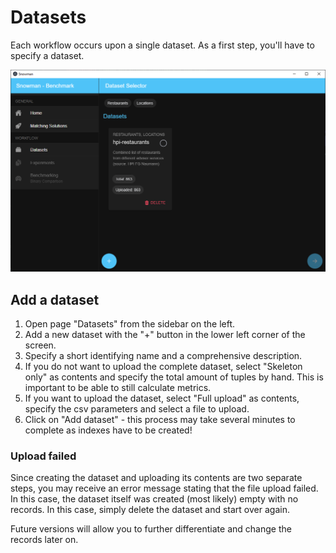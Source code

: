 # Datasets

Each workflow occurs upon a single dataset. As a first step, you'll have to specify a dataset.

![Screenshot1](../assets/datasets-overview.png "Dataset selector")

## Add a dataset

1. Open page "Datasets" from the sidebar on the left.
2. Add a new dataset with the "+" button in the lower left corner of the screen.
3. Specify a short identifying name and a comprehensive description.
4. If you do not want to upload the complete dataset, select "Skeleton only" as contents and specify the total amount of tuples by hand. This is important to be able to still calculate metrics.
5. If you want to upload the dataset, select "Full upload" as contents, specify the csv parameters and select a file to upload.
6. Click on "Add dataset" - this process may take several minutes to complete as indexes have to be created!

### Upload failed

Since creating the dataset and uploading its contents are two separate steps, you may receive an error message stating
that the file upload failed. In this case, the dataset itself was created (most likely) empty with no records.
In this case, simply delete the dataset and start over again.

Future versions will allow you to further differentiate and change the records later on.
